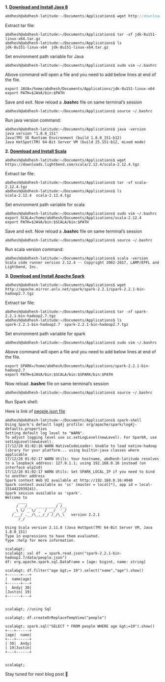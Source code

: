 **1. <a href="http://www.oracle.com/technetwork/java/javase/downloads/index.html" target="_blank" rel="noopener">Download and Install Java 8</a>**

```scala
abdhesh@abdhesh-latitude:~/Documents/Applications$ wget http://download.oracle.com/otn-pub/java/jdk/8u151-b12/e758a0de34e24606bca991d704f6dcbf/jdk-8u151-linux-x64.tar.gz
```


Extract tar file:

```
abdhesh@abdhesh-latitude:~/Documents/Applications$ tar -xf jdk-8u151-linux-x64.tar.gz 
abdhesh@abdhesh-latitude:~/Documents/Applications$ ls
jdk-8u151-linux-x64  jdk-8u151-linux-x64.tar.gz
```

Set environment path variable for Java

```
abdhesh@abdhesh-latitude:~/Documents/Applications$ sudo vim ~/.bashrc
```

Above command will open a file and you need to add below lines at end of the file.

```
export JAVA=/home/abdhesh/Documents/Applications/jdk-8u151-linux-x64
export PATH=$JAVA/bin:$PATH
```

Save and exit. Now reload a **.bashrc** file on same terminal&#8217;s session

```
abdhesh@abdhesh-latitude:~/Documents/Applications$ source ~/.bashrc 
```

Run java version command:

```
abdhesh@abdhesh-latitude:~/Documents/Applications$ java -version
java version "1.8.0_151"
Java(TM) SE Runtime Environment (build 1.8.0_151-b12)
Java HotSpot(TM) 64-Bit Server VM (build 25.151-b12, mixed mode)
```

**2. <a href="https://www.scala-lang.org/download/" target="_blank" rel="noopener">Download and Install Scala</a>**

```
abdhesh@abdhesh-latitude:~/Documents/Applications$ wget https://downloads.lightbend.com/scala/2.12.4/scala-2.12.4.tgz
```

Extract tar file:

```
abdhesh@abdhesh-latitude:~/Documents/Applications$ tar -xf scala-2.12.4.tgz 
abdhesh@abdhesh-latitude:~/Documents/Applications$ ls
scala-2.12.4  scala-2.12.4.tgz
```

Set environment path variable for scala

```
abdhesh@abdhesh-latitude:~/Documents/Applications$ sudo vim ~/.bashrc
export SCALA=/home/abdhesh/Documents/Applications/scala-2.12.4
export PATH=$JAVA/bin:$SCALA/bin:$PATH
```

Save and exit. Now reload a **.bashrc** file on same terminal&#8217;s session

```
abdhesh@abdhesh-latitude:~/Documents/Applications$ source ~/.bashrc 
```

Run scala version command:

```
abdhesh@abdhesh-latitude:~/Documents/Applications$ scala -version
Scala code runner version 2.12.4 -- Copyright 2002-2017, LAMP/EPFL and Lightbend, Inc.
```

**3. <a href="https://spark.apache.org/downloads.html" target="_blank" rel="noopener">Download and Install Apache Spark</a>**

```
abdhesh@abdhesh-latitude:~/Documents/Applications$ wget http://apache.mirror.anlx.net/spark/spark-2.2.1/spark-2.2.1-bin-hadoop2.7.tgz
```

Extract tar file:

```
abdhesh@abdhesh-latitude:~/Documents/Applications$ tar -xf spark-2.2.1-bin-hadoop2.7.tgz 
abdhesh@abdhesh-latitude:~/Documents/Applications$ ls
spark-2.2.1-bin-hadoop2.7  spark-2.2.1-bin-hadoop2.7.tgz
```

Set environment path variable for spark

```
abdhesh@abdhesh-latitude:~/Documents/Applications$ sudo vim ~/.bashrc
```

Above command will open a file and you need to add below lines at end of the file.

```
export SPARK=/home/abdhesh/Documents/Applications/spark-2.2.1-bin-hadoop2.7
export PATH=$JAVA/bin:$SCALA/bin:$SPARK/bin:$PATH
```

Now reload **.bashrc** file on same terminal&#8217;s session

```
abdhesh@abdhesh-latitude:~/Documents/Applications$ source ~/.bashrc 
```

Run Spark shell:

Here is link of <a href="https://github.com/apache/spark/blob/master/examples/src/main/resources/people.json" target="_blank" rel="noopener">people.json file</a>

```
abdhesh@abdhesh-latitude:~/Documents/Applications$ spark-shell 
Using Spark's default log4j profile: org/apache/spark/log4j-defaults.properties
Setting default log level to "WARN".
To adjust logging level use sc.setLogLevel(newLevel). For SparkR, use setLogLevel(newLevel).
17/12/28 01:02:16 WARN NativeCodeLoader: Unable to load native-hadoop library for your platform... using builtin-java classes where applicable
17/12/28 01:02:17 WARN Utils: Your hostname, abdhesh-latitude resolves to a loopback address: 127.0.1.1; using 192.168.0.16 instead (on interface wlp2s0)
17/12/28 01:02:17 WARN Utils: Set SPARK_LOCAL_IP if you need to bind to another address
Spark context Web UI available at http://192.168.0.16:4040
Spark context available as 'sc' (master = local[*], app id = local-1514422939241).
Spark session available as 'spark'.
Welcome to
      ____              __
     / __/__  ___ _____/ /__
    _\ \/ _ \/ _ `/ __/  '_/
   /___/ .__/\_,_/_/ /_/\_\   version 2.2.1
      /_/
         
Using Scala version 2.11.8 (Java HotSpot(TM) 64-Bit Server VM, Java 1.8.0_151)
Type in expressions to have them evaluated.
Type :help for more information.

scala&gt; 
scala&gt; val df  = spark.read.json("spark-2.2.1-bin-hadoop2.7/data/people.json")
df: org.apache.spark.sql.DataFrame = [age: bigint, name: string]

scala&gt; df.filter("age &gt;= 19").select("name","age").show()
+------+---+
|  name|age|
+------+---+
|  Andy| 30|
|Justin| 19|
+------+---+


scala&gt; //using Sql

scala&gt; df.createOrReplaceTempView("people")

scala&gt; spark.sql("SELECT * FROM people WHERE age &gt;=19").show()
+---+------+
|age|  name|
+---+------+
| 30|  Andy|
| 19|Justin|
+---+------+


scala&gt; 
```

Stay tuned for next blog post 🙂